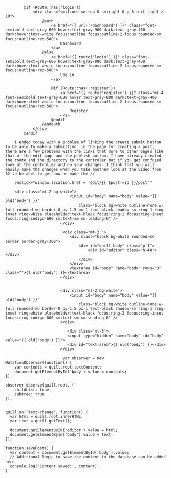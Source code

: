             @if (Route::has('login'))
                <div class="sm:fixed sm:top-0 sm:right-0 p-6 text-right z-10">
                    @auth
                        <a href="{{ url('/dashboard') }}" class="font-semibold text-gray-600 hover:text-gray-900 dark:text-gray-400 dark:hover:text-white focus:outline focus:outline-2 focus:rounded-sm focus:outline-red-500">
                            Dashboard
                        </a>
                    @else
                        <a href="{{ route('login') }}" class="font-semibold text-gray-600 hover:text-gray-900 dark:text-gray-400 dark:hover:text-white focus:outline focus:outline-2 focus:rounded-sm focus:outline-red-500">
                            Log in
                        </a>

                        @if (Route::has('register'))
                            <a href="{{ route('register') }}" class="ml-4 font-semibold text-gray-600 hover:text-gray-900 dark:text-gray-400 dark:hover:text-white focus:outline focus:outline-2 focus:rounded-sm focus:outline-red-500">
                                Register
                            </a>
                        @endif
                    @endauth
                </div>
            @endif

        i ended today with a problem of linking the create submit button to be able to make a submittion. in the page for creating a post, there are a few problems with the links that more to other pages like that of the edit page and the publish button. I have already created the route and the directory to the controler but if you get confused look at the controller and do your changes. I think that you will easily make the changes when you take another look at the video fron 62 to be abel to get how he made the //

        onclick="window.location.href = 'edit/{{ $post->id }}/post'"

        <div class="mt-2 bg-white">
                                <input id="body" name="body" value="{{ old('body') }}"
                                    class="block bg-white outline-none w-full rounded-md border-0 py-1.5 px-1 text-black shadow-sm ring-1 ring-inset ring-white placeholder:text-black focus:ring-2 focus:ring-inset focus:ring-indigo-600 sm:text-sm sm:leading-6" />
                            </div>

                             <div class="mt-2 ">
                                <div class="block bg-white rounded-md border border-gray-300">
                                    <div id="quill-body" class="p-1">
                                        <div id="editor" class="h-48"></div>
                                    </div>
                                </div>
                                <textarea id="body" name="body" rows="3" class="">{{ old('body') }}</textarea>
                            </div>


                            <div class="mt-2 bg-white">
                                <input id="body" name="body" value="{{ old('body') }}"
                                    class="block bg-white outline-none w-full rounded-md border-0 py-1.5 px-1 text-black shadow-sm ring-1 ring-inset ring-white placeholder:text-black focus:ring-2 focus:ring-inset focus:ring-indigo-600 sm:text-sm sm:leading-6" />
                            </div>

                               <div class="mt-5">
                               <input type="hidden" name="body" id="body" value="{{ old('body') }}">
                               <div id="text-area">{{ old('body') }}</div>
                            </div>

                             var observer = new MutationObserver(function() {
        var contents = quill.root.textContent;
        document.getElementById('body').value = contents;
    });

    observer.observe(quill.root, {
        childList: true,
        subtree: true
    });

       
    quill.on('text-change', function() {
      var html = quill.root.innerHTML;
      var text = quill.getText();

      document.getElementById('editor').value = html;
      document.getElementById('body').value = text;
    });

    function savePost() {
      var content = document.getElementById('body').value;
      // Additional logic to save the content to the database can be added here
      console.log('Content saved:', content);
    }